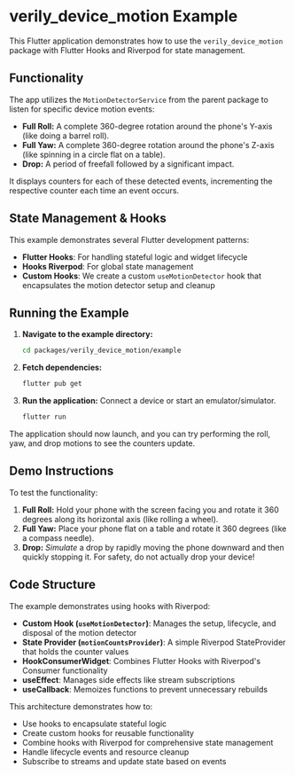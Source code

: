 # verily_device_motion Example

This Flutter application demonstrates how to use the `verily_device_motion` package with Flutter Hooks and Riverpod for state management.

## Functionality

The app utilizes the `MotionDetectorService` from the parent package to listen for specific device motion events:

- **Full Roll:** A complete 360-degree rotation around the phone's Y-axis (like doing a barrel roll).
- **Full Yaw:** A complete 360-degree rotation around the phone's Z-axis (like spinning in a circle flat on a table).
- **Drop:** A period of freefall followed by a significant impact.

It displays counters for each of these detected events, incrementing the respective counter each time an event occurs.

## State Management & Hooks

This example demonstrates several Flutter development patterns:

- **Flutter Hooks**: For handling stateful logic and widget lifecycle
- **Hooks Riverpod**: For global state management
- **Custom Hooks**: We create a custom `useMotionDetector` hook that encapsulates the motion detector setup and cleanup

## Running the Example

1. **Navigate to the example directory:**
   ```bash
   cd packages/verily_device_motion/example
   ```

2. **Fetch dependencies:**
   ```bash
   flutter pub get
   ```

3. **Run the application:** Connect a device or start an emulator/simulator.
   ```bash
   flutter run
   ```

The application should now launch, and you can try performing the roll, yaw, and drop motions to see the counters update.

## Demo Instructions

To test the functionality:

1. **Full Roll:** Hold your phone with the screen facing you and rotate it 360 degrees along its horizontal axis (like rolling a wheel).
2. **Full Yaw:** Place your phone flat on a table and rotate it 360 degrees (like a compass needle).
3. **Drop:** _Simulate_ a drop by rapidly moving the phone downward and then quickly stopping it. For safety, do not actually drop your device!

## Code Structure

The example demonstrates using hooks with Riverpod:

- **Custom Hook (`useMotionDetector`)**: Manages the setup, lifecycle, and disposal of the motion detector
- **State Provider (`motionCountsProvider`)**: A simple Riverpod StateProvider that holds the counter values
- **HookConsumerWidget**: Combines Flutter Hooks with Riverpod's Consumer functionality
- **useEffect**: Manages side effects like stream subscriptions
- **useCallback**: Memoizes functions to prevent unnecessary rebuilds

This architecture demonstrates how to:

- Use hooks to encapsulate stateful logic
- Create custom hooks for reusable functionality
- Combine hooks with Riverpod for comprehensive state management
- Handle lifecycle events and resource cleanup
- Subscribe to streams and update state based on events
